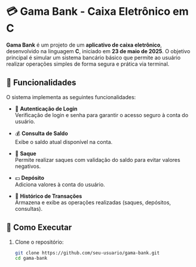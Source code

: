 # 💳 Gama Bank - Caixa Eletrônico em C

**Gama Bank** é um projeto de um **aplicativo de caixa eletrônico**, desenvolvido na linguagem **C**, iniciado em **23 de maio de 2025**. O objetivo principal é simular um sistema bancário básico que permite ao usuário realizar operações simples de forma segura e prática via terminal.

## 📌 Funcionalidades

O sistema implementa as seguintes funcionalidades:

- 🔐 **Autenticação de Login**  
  Verificação de login e senha para garantir o acesso seguro à conta do usuário.

- 💰 **Consulta de Saldo**  
  Exibe o saldo atual disponível na conta.

- 💸 **Saque**  
  Permite realizar saques com validação do saldo para evitar valores negativos.

- 💵 **Depósito**  
  Adiciona valores à conta do usuário.

- 🧾 **Histórico de Transações**  
  Armazena e exibe as operações realizadas (saques, depósitos, consultas).

## 🚀 Como Executar

1. Clone o repositório:
   ```bash
   git clone https://github.com/seu-usuario/gama-bank.git
   cd gama-bank
